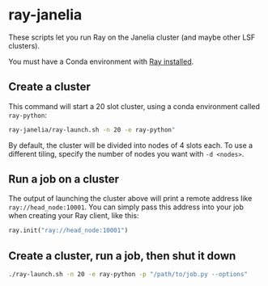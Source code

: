 # ray-janelia

These scripts let you run Ray on the Janelia cluster (and maybe other LSF clusters).

You must have a Conda environment with [Ray installed](https://docs.ray.io/en/latest/ray-overview/installation.html).


## Create a cluster

This command will start a 20 slot cluster, using a conda environment called `ray-python`:

```bash
ray-janelia/ray-launch.sh -n 20 -e ray-python"
```

By default, the cluster will be divided into nodes of 4 slots each. To use a different tiling, specify the number of nodes you want with `-d <nodes>`.


## Run a job on a cluster

The output of launching the cluster above will print a remote address like `ray://head_node:10001`. You can simply pass this address into your job when creating your Ray client, like this:

```python
ray.init("ray://head_node:10001")
```


## Create a cluster, run a job, then shut it down

```bash
./ray-launch.sh -n 20 -e ray-python -p "/path/to/job.py --options"
```


